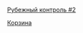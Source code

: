 <p><a href="http://bit.ly/2r3zkjJ">Рубежный контроль #2</a></p>
<p><a href="http://bit.ly/2q6cLxM">Корзина</a></p>
